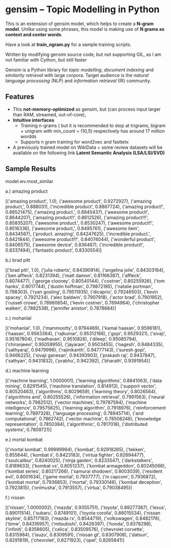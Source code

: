 gensim – Topic Modelling in Python
==================================


This is an extension of gensim model, which helps to create a **N-gram model**. Unlike using some phrases, this model is making use of **N grams as context and center words**. 

Have a look at **train_ngram.py** for a sample training scripts.

Written by modifying gensim source code, but not supporting GIL, as I am not familiar with Cython, but still faster 

Gensim is a Python library for *topic modelling*, *document indexing*
and *similarity retrieval* with large corpora. Target audience is the
*natural language processing* (NLP) and *information retrieval* (IR)
community.

Features
--------

-   This **not-memory-optimized** as gensim, but
    (can process input larger than RAM, streamed, out-of-core),
-   **Intuitive interfaces**
    -   Training n-grams ( but it is recommended to stop at trigrams, bigram + unigram with min_count = (10,5)
        respectively has around 17 million wordds
    -   Supports n gram training for word2vec and fasttetx
-   A previously trained model on WikiData + some review datasets will be available on the following link
    **Latent Semantic Analysis (LSA/LSI/SVD)**
    
Sample Results
--------------

model.wv.most_similar

a.) amazing product

[('amazing product', 1.0),
 ('awesome product', 0.9272927),
 ('amazing product,', 0.888031),
 ('incredible product', 0.8867724),
 ('amazing product!', 0.88521475),
 ('amazing product.', 0.8845437),
 ('awesome product!', 0.8644207),
 ('amazing product!!', 0.8612526),
 ('amazing product!!!', 0.85835207),
 ('awesome product.', 0.8530247),
 ('awesome product!!', 0.8516336),
 ('awesome product,', 0.8495761),
 ('awesome item', 0.8434567),
 ('product. amazing', 0.84247625),
 ('incredible product.', 0.8421844),
 ('awesome product!!!', 0.84074044),
 ('wonderful product', 0.8406575),
 ('awesome device', 0.836467),
 ('incredible product!', 0.8337494),
 ('fantastic product', 0.8330554)]


b.) brad pitt

[('brad pitt', 1.0),
 ('julia roberts', 0.84390914),
 ('angelina jolie', 0.84303164),
 ('ben affleck', 0.8231394),
 ('matt damon', 0.81166387),
 ('affleck', 0.8074477),
 ('george clooney', 0.80540144),
 ('costner', 0.80255926),
 ('tom hanks', 0.8017744),
 ('dustin hoffman', 0.79872185),
 ('natalie portman', 0.798303),
 ('ryan gosling', 0.79511935),
 ('dicaprio', 0.79246503),
 ('kevin spacey', 0.7921234),
 ('alec baldwin', 0.7907918),
 ('actor brad', 0.7901952),
 ('russell crowe', 0.78980654),
 ('kevin costner', 0.7894964),
 ('christopher walken', 0.7882538),
 ('jennifer aniston', 0.7878684)]


c.) mohanlal

[('mohanlal', 1.0),
 ('mammootty', 0.9794469),
 ('kamal haasan', 0.9596181),
 ('haasan', 0.9563364),
 ('rajkumar', 0.95312166),
 ('gopi', 0.9529321),
 ('sivaji', 0.95167804),
 ('madhavan', 0.9510826),
 ('dileep', 0.95085794),
 ('chiranjeevi', 0.95059955),
 ('jayaram', 0.9503455),
 ('nagesh', 0.9484335),
 ('sathyaraj', 0.9479996),
 ('rajinikanth', 0.94777143),
 ('suresh gopi', 0.9466225),
 ('sivaji ganesan', 0.94393903),
 ('prakash raj', 0.9437847),
 ('sathyan', 0.9431832),
 ('prabhu', 0.942392),
 ('bharath', 0.9391954)]


d.) machine learning

[('machine learning', 1.0000001),
 ('learning algorithms', 0.8841063),
 ('data mining', 0.8291545),
 ('machine translation', 0.814913),
 ('support vector', 0.80520463),
 ('algorithms', 0.8029659),
 ('learning theory', 0.8026564),
 ('algorithms and', 0.80255526),
 ('information retrieval', 0.7991563),
 ('neural networks', 0.7982512),
 ('vector machines', 0.79787594),
 ('machine intelligence', 0.79575825),
 ('learning algorithm', 0.7918976),
 ('reinforcement learning', 0.7897328),
 ('language processing', 0.78945714),
 ('and computational', 0.7862742),
 ('vector machine', 0.78508246),
 ('knowledge representation', 0.7850384),
 ('algorithmic', 0.7817018),
 ('distributed systems', 0.7809721)]


e.) mortal kombat

[('mortal kombat', 0.99999994),
 ('kombat', 0.92918265),
 ('tekken', 0.855644),
 ('kombat ii', 0.8423183),
 ('virtua fighter', 0.82694477),
 ('soulcalibur', 0.8240025),
 ('ninja gaiden', 0.8233547),
 ('darkstalkers', 0.8189633),
 ('kombat vs', 0.8051237),
 ('kombat armageddon', 0.80245066),
 ('kombat series', 0.80217266),
 ('samurai shodown', 0.8003039),
 ('resident evil', 0.8001634),
 ('game mortal', 0.7937777),
 ('in capcom', 0.7936872),
 ('kombat mortal', 0.7936853),
 ('mortal', 0.79330146),
 ('kombat deception', 0.7923815),
 ('onimusha', 0.7913557),
 ('virtua', 0.79038495)]


f.) nissan

[('nissan', 1.0000002),
 ('mazda', 0.9355751),
 ('toyota', 0.89277387),
 ('lexus', 0.89011514),
 ('subaru', 0.8749101),
 ('toyota corolla', 0.86015534),
 ('nissan skyline', 0.85717183),
 ('mazda rx', 0.8544719),
 ('volkswagen', 0.8482176),
 ('bmw', 0.84316957),
 ('mitsubishi', 0.8426397),
 ('honda', 0.8378298),
 ('infiniti', 0.8358605),
 ('celica', 0.83509576),
 ('chevrolet corvette', 0.8315984),
 ('isuzu', 0.8309591),
 ('nissan gt', 0.8307908),
 ('datsun', 0.8291819),
 ('chevrolet', 0.8271923),
 ('opel', 0.8265841)]

